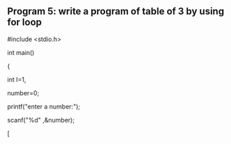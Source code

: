 ## Program 5: write a program of table of 3 by using for loop

#include <stdio.h>

int main()

{

int I=1,

number=0;

printf("enter a number:");

scanf("%d" ,&number);

[
